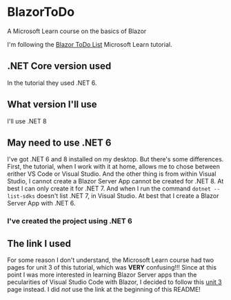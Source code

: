# BlazorToDo
A Microsoft Learn course on the basics of Blazor

I'm following the [Blazor ToDo List](https://learn.microsoft.com/en-us/training/modules/build-blazor-webassembly-visual-studio-code/?WT.mc_id=dotnet-35129-website) Microsoft Learn tutorial.

## .NET Core version used
In the tutorial they used .NET 6. 

## What version I'll use
I'll use .NET 8

## May need to use .NET 6
I've got .NET 6 and 8 installed on my desktop. But there's some differences. First, the tutorial, when I work with it at home, allows me to chose between erither VS Code or Visual Studio. And the other thing is from within Visual Studio, I cannot create a Blazor Server App cannot be created for .NET 8. At best I can only create it for .NET 7. And when I run the command `dotnet --list-sdks` doesn't list .NET 7, in Visual Studio. At best that I create a Blazor Server App with .NET 6.

### I've created the project using .NET 6

## The link I used
For some reason I don't understand, the Microsoft Learn course had two pages for unit 3 of this tutorial, which was **VERY** confusing!!! 
Since at this point I was more interested in learning Blazor Server apps than the pecularities of Visual Studio Code with Blazor, I decided to follow
this [unit 3](https://learn.microsoft.com/en-us/training/modules/build-blazor-webassembly-visual-studio-code/3-exercise-configure-enviromnent?pivots=vstudio) page instead.
I did *not* use the link at the beginning of this README!